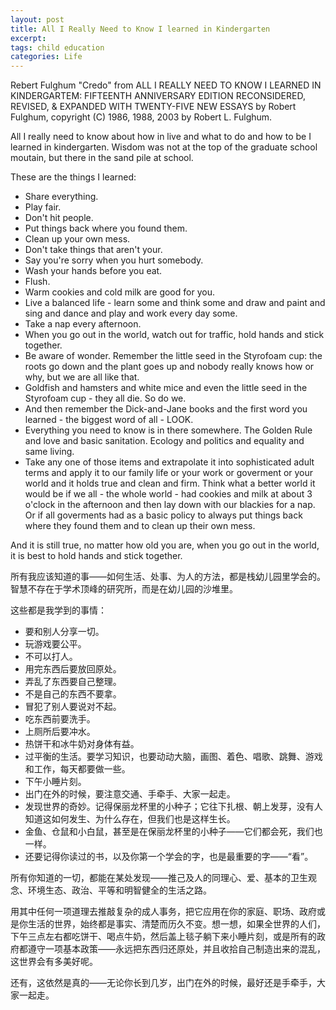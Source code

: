 ```yaml
---
layout: post
title: All I Really Need to Know I learned in Kindergarten
excerpt: 
tags: child education
categories: Life
---
```


Rebert Fulghum
"Credo" from ALL I REALLY NEED TO KNOW I LEARNED IN KINDERGARTEM: FIFTEENTH ANNIVERSARY EDITION RECONSIDERED, REVISED, & EXPANDED WITH TWENTY-FIVE NEW ESSAYS by Robert Fulghum, copyright (C) 1986, 1988, 2003 by Robert L. Fulghum.

All I really need to know about how in live and what to do and how to be I learned in kindergarten. Wisdom was not at the top of the graduate school moutain, but there in the sand pile at school.

These are the things I learned:
- Share everything.
- Play fair.
- Don't hit people.
- Put things back where you found them.
- Clean up your own mess.
- Don't take things that aren't your.
- Say you're sorry when you hurt somebody.
- Wash your hands before you eat.
- Flush.
- Warm cookies and cold milk are good for you.
- Live a balanced life - learn some and think some and draw and paint and sing and dance and play and work every day some.
- Take a nap every afternoon.
- When you go out in the world, watch out for traffic, hold hands and stick together.
- Be aware of wonder. Remember the little seed in the Styrofoam cup: the roots go down and the plant goes up and nobody really knows how or why, but we are all like that.
- Goldfish and hamsters and white mice and even the little seed in the Styrofoam cup - they all die. So do we.
- And then remember the Dick-and-Jane books and the first word you learned - the biggest word of all - LOOK.
- Everything you need to know is in there somewhere. The Golden Rule and love and basic sanitation. Ecology and politics and equality and same living.
- Take any one of those items and extrapolate it into sophisticated adult terms and apply it to our family life or your work or goverment or your world and it holds true and clean and firm. Think what a better world it would be if we all - the whole world - had cookies and milk at about 3 o'clock in the afternoon and then lay down with our blackies for a nap. Or if all goverments had as a basic policy to always put things back where they found them and to clean up their own mess.

And it is still true, no matter how old you are, when you go out in the world, it is best to hold hands and stick together.

所有我应该知道的事——如何生活、处事、为人的方法，都是栈幼儿园里学会的。智慧不存在于学术顶峰的研究所，而是在幼儿园的沙堆里。

这些都是我学到的事情：
- 要和别人分享一切。
- 玩游戏要公平。
- 不可以打人。
- 用完东西后要放回原处。
- 弄乱了东西要自己整理。
- 不是自己的东西不要拿。
- 冒犯了别人要说对不起。
- 吃东西前要洗手。
- 上厕所后要冲水。
- 热饼干和冰牛奶对身体有益。
- 过平衡的生活。要学习知识，也要动动大脑，画图、着色、唱歌、跳舞、游戏和工作，每天都要做一些。
- 下午小睡片刻。
- 出门在外的时候，要注意交通、手牵手、大家一起走。
- 发现世界的奇妙。记得保丽龙杯里的小种子；它往下扎根、朝上发芽，没有人知道这如何发生、为什么存在，但我们也是这样生长。
- 金鱼、仓鼠和小白鼠，甚至是在保丽龙杯里的小种子——它们都会死，我们也一样。
- 还要记得你读过的书，以及你第一个学会的字，也是最重要的字——“看”。

所有你知道的一切，都能在某处发现——推己及人的同理心、爱、基本的卫生观念、环境生态、政治、平等和明智健全的生活之路。

用其中任何一项道理去推敲复杂的成人事务，把它应用在你的家庭、职场、政府或是你生活的世界，始终都是事实、清楚而历久不变。想一想，如果全世界的人们，下午三点左右都吃饼干、喝点牛奶，然后盖上毯子躺下来小睡片刻，或是所有的政府都遵守一项基本政策——永远把东西归还原处，并且收拾自己制造出来的混乱，这世界会有多美好呢。

还有，这依然是真的——无论你长到几岁，出门在外的时候，最好还是手牵手，大家一起走。